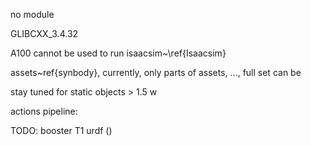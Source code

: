 no module

GLIBCXX_3.4.32

A100 cannot be used to run isaacsim~\ref{Isaacsim}

assets~ref{synbody}, currently, only parts of assets, ..., full set can be 

stay tuned for static objects > 1.5 w

actions pipeline: 

TODO: booster T1 urdf ()
